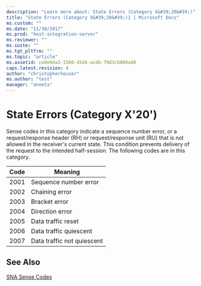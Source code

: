 ```yaml
---
description: "Learn more about: State Errors (Category X&#39;20&#39;)"
title: "State Errors (Category X&#39;20&#39;)1 | Microsoft Docs"
ms.custom: ""
ms.date: "11/30/2017"
ms.prod: "host-integration-server"
ms.reviewer: ""
ms.suite: ""
ms.tgt_pltfrm: ""
ms.topic: "article"
ms.assetid: ca9e9da3-1560-45d4-acdb-79d3c6880ad8
caps.latest.revision: 4
author: "christopherhouser"
ms.author: "test"
manager: "anneta"
---
```

# State Errors (Category X&#39;20&#39;)
Sense codes in this category indicate a sequence number error, or a request/response header (RH) or request/response unit (RU) that is not allowed in the receiver's current state. This condition prevents delivery of the request to the intended half-session. The following codes are in this category.  
  
|Code|Meaning|  
|----------|-------------|  
|2001|Sequence number error|  
|2002|Chaining error|  
|2003|Bracket error|  
|2004|Direction error|  
|2005|Data traffic reset|  
|2006|Data traffic quiescent|  
|2007|Data traffic not quiescent|  
  
## See Also  
 [SNA Sense Codes](../core/sna-sense-codes1.md)
